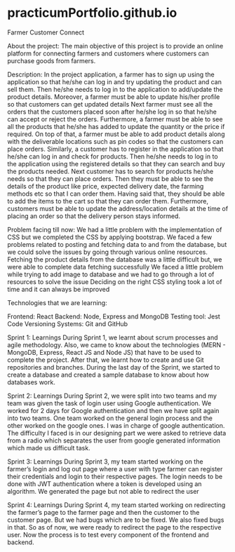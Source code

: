 # practicumPortfolio.github.io
Farmer Customer Connect

About the project:
The main objective of this project is to provide an online platform for connecting farmers and customers where customers can purchase goods from farmers.

Description:
In the project application, a farmer has to sign up using the application so that he/she can log in and try updating the product and can sell them. Then he/she needs to log in to the application to add/update the product details. Moreover, a farmer must be able to update his/her profile so that customers can get updated details
Next farmer must see all the orders that the customers placed soon after he/she log in so that he/she can accept or reject the orders. Furthermore, a farmer must be able to see all the products that he/she has added to update the quantity or the price if required. On top of that, a farmer must be able to add product details along with the deliverable locations such as pin codes so that the customers can place orders.
Similarly, a customer has to register in the application so that he/she can log in and check for products. Then he/she needs to log in to the application using the registered details so that they can search and buy the products needed.
Next customer has to search for products he/she needs so that they can place orders. Then they must be able to see the details of the product like price, expected delivery date, the farming methods etc so that I can order them. Having said that, they should be able to add the items to the cart so that they can order them. Furthermore, customers must be able to update the address/location details at the time of placing an order so that the delivery person stays informed.

Problem facing till now:
We had a little problem with the implementation of CSS but we completed the CSS by applying bootstrap.
We faced a few problems related to posting and fetching data to and from the database, but we could solve the issues by going through various online resources.
Fetching the product details from the database was a little difficult but, we were able to complete data fetching successfully
We faced a little problem while trying to add image to database and we had to go through a lot of resources to solve the issue
Deciding on the right CSS styling took a lot of time and it can always be improved





Technologies that we are learning:

Frontend:
React
Backend:
Node, Express and MongoDB
Testing tool:
Jest
Code Versioning Systems:
Git and GitHub

Sprint 1: Learnings
During Sprint 1, we learnt about scrum processes and agile methodology. Also, we came to know about the technologies (MERN - MongoDB, Express, React JS and Node JS) that have to be used to complete the project. 
After that, we learnt how to create and use Git repositories and branches. During the last day of the Sprint, we started to create a database and created a sample database to know about how databases work.

Sprint 2: Learnings
During Sprint 2, we were split into two teams and my team was given the task of login user using Google authentication. 
We worked for 2 days for Google authentication and then we have split again into two teams. 
One team worked on the general login process and the other worked on the google ones. I was in charge of google authentication. 
The difficulty I faced is in our designing part we were asked to retrieve data from a radio which separates the user from google generated information which made us difficult task.

Sprint 3: Learnings
During Sprint 3, my team started working on the farmer’s login and log out page where a user with type farmer can register their credentials and login to their respective pages.
The login needs to be done with JWT authentication where a token is developed using an algorithm. 
We generated the page but not able to redirect the user

Sprint 4: Learnings
During Sprint 4, my team started working on redirecting the farmer’s page to the farmer page and then the customer to the customer page. 
But we had bugs which are to be fixed. We also fixed bugs in that. So as of now, we were ready to redirect the page to the respective user.
Now the process is to test every component of the frontend and backend.



